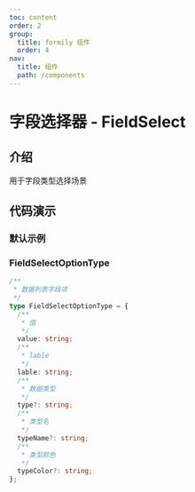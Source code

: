 ```yaml
---
toc: content
order: 2
group:
  title: formily 组件
  order: 4
nav:
  title: 组件
  path: /components
---
```


# 字段选择器 - FieldSelect

## 介绍

用于字段类型选择场景

## 代码演示

### 默认示例

<code src="./demos/default.tsx"></code>

<API></API>

### FieldSelectOptionType

```ts
/**
 * 数据列表字段项
 */
type FieldSelectOptionType = {
  /**
   * 值
   */
  value: string;
  /**
   * lable
   */
  lable: string;
  /**
   * 数据类型
   */
  type?: string;
  /**
   * 类型名
   */
  typeName?: string;
  /**
   * 类型颜色
   */
  typeColor?: string;
};
```
